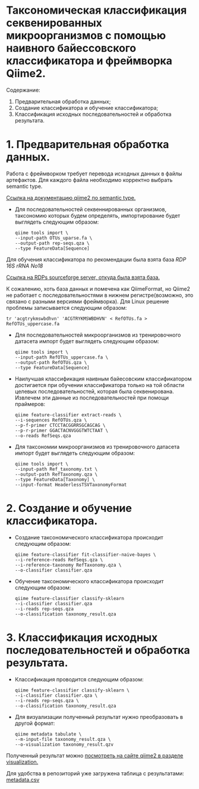 # Таксономическая классификация секвенированных микроорганизмов с помощью наивного байессовского классификатора и фреймворка Qiime2.
Содержание: 
1. Предварительная обработка данных;
1. Создание классификатора и обучение классификатора;
1. Классификация исходных последовательностей и обработка результата.

# 1. Предварительная обработка данных.
Работа с фреймворком требует перевода исходных данных в файлы артефактов. Для каждого файла необходимо корректно выбрать semantic type.

[Ссылка на документацию qiime2 по semantic type.](https://docs.qiime2.org/2022.11/semantic-types/)

- Для последовательностей секвеннированных организмов, таксономию которых будем определять, импортирование будет выглядеть следующим образом:

      qiime tools import \
      --input-path OTUs_uparse.fa \
      --output-path rep-seqs.qza \
      --type FeatureData[Sequence]

Для обучения классификатора по рекомендации была взята база *RDP 16S rRNA No18*

[Ссылка на RDPs sourceforge server, откуда была взята база.](https://sourceforge.net/projects/rdp-classifier/files/RDP_Classifier_TrainingData/)

К сожалению, хоть база данных и помечена как QiimeFormat, но Qiime2 не работает с последовательностями в нижнем регистре(возможно, это связано с разными версиями фреймворка).
Для Linux решение проблемы записывается следующим образом: 

`tr 'acgtrykmswbdhvn' 'ACGTRYKMSWBDHVN' < RefOTUs.fa > RefOTUs_uppercase.fa`

- Для последовательностей микроорганизмов из тренировочного датасета импорт будет выглядеть следующим образом:

      qiime tools import \
      --input-path RefOTUs_uppercase.fa \
      --output-path RefOTUs.qza \
      --type FeatureData[Sequence]

- Наилучшая классификация наивным байесовским классификатором достигается при обучении классификатора только на той области целевых последовательностей, которая была секвенирована. Извлечем эти данные из последовательностей при помощи праймеров:
        
      qiime feature-classifier extract-reads \
      --i-sequences RefOTUs.qza \
      --p-f-primer CTCCTACGGRRSGCAGCAG \
      --p-r-primer GGACTACNVGGGTWTCTAAT \
      --o-reads RefSeqs.qza

- Для таксономии микроорганизмов из тренировочного датасета импорт будет выглядеть следующим образом:

      qiime tools import \
      --input-path Ref_taxonomy.txt \
      --output-path RefTaxonomy.qza \
      --type FeatureData[Taxonomy] \
      --input-format HeaderlessTSVTaxonomyFormat

# 2. Создание и обучение классификатора.
- Создание таксономического классификатора происходит следующим образом:

      qiime feature-classifier fit-classifier-naive-bayes \
      --i-reference-reads RefSeqs.qza \
      --i-reference-taxonomy RefTaxonomy.qza \
      --o-classifier classifier.qza

- Обучение таксономического классификатора происходит следующим образом:

      qiime feature-classifier classify-sklearn 
      --i-classifier classifier.qza 
      --i-reads rep-seqs.qza 
      --o-classification taxonomy_result.qza

# 3. Классификация исходных последовательностей и обработка результата.
- Классификация проводится следующим образом:

      qiime feature-classifier classify-sklearn \
      --i-classifier classifier.qza \
      --i-reads rep-seqs.qza \
      --o-classification taxonomy_result.qza

- Для визуализации полученный результат нужно преобразовать в другой формат:

      qiime metadata tabulate \
      --m-input-file taxonomy_result.qza \
      --o-visualization taxonomy_result.qzv
 
Полученный результат можно [посмотреть на сайте qiime2 в разделе visualization.](https://view.qiime2.org)

Для удобства в репозиторий уже загружена таблица с результатами: [metadata.csv](https://github.com/confect1on/qiime_taxonomy_classification/files/10336175/metadata.csv)
